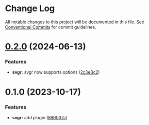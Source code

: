 # Change Log

All notable changes to this project will be documented in this file.
See [Conventional Commits](https://conventionalcommits.org) for commit guidelines.

# [0.2.0](https://github.com/rambler-digital-solutions/razzle-addons/compare/@rambler-tech/razzle-svgr@0.1.0...@rambler-tech/razzle-svgr@0.2.0) (2024-06-13)

### Features

- **svgr:** svgr now supports options ([2c3e3c2](https://github.com/rambler-digital-solutions/razzle-addons/commit/2c3e3c26526d587c3827445f902481e80ff6b9e1))

# 0.1.0 (2023-10-17)

### Features

- **svgr:** add plugin ([869037c](https://github.com/rambler-digital-solutions/razzle-addons/commit/869037ce4096e6fb30b1ecbae974789ac287c741))
